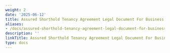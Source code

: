 ```yaml
---
weight: 2
date: '2025-06-12'
title: Assured Shorthold Tenancy Agreement Legal Document For Business 1
aliases:
- /docs/assured-shorthold-tenancy-agreement-legal-document-for-business_1/
description: ''
linkTitle: Assured Shorthold Tenancy Agreement Legal Document For Business 1
type: docs
---
```



